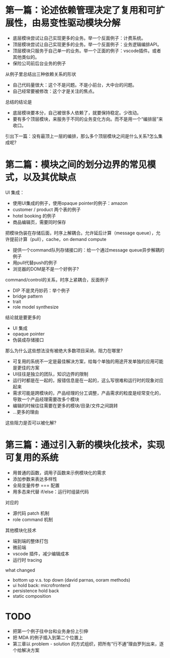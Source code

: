 # 第一篇：论述依赖管理决定了复用和可扩展性，由易变性驱动模块分解

* 底层模块尝试让自己实现更多的业务。举一个反面例子：计费系统。
* 顶层模块尝试让自己实现更多的业务。举一个反面例子：业务逻辑编排API。
* 顶层模块只服务于自己单一的业务。举一个正面的例子：vscode插件。或者其他类似的。
* 保险公司前后台业务的例子

从例子里总结出三种依赖关系的形状

* 自己代码量很大：这个不是问题。不是小前台，大中台的问题。
* 自己经常要被修改：这个才是关注的焦点。

总结的结论是

* 底层模块要本分，自己被很多人依赖了，就要保持稳定。少改动。
* 要有多个顶层模块，来服务于不同的业务变化方向。而不是用一个“编排层”来收口。

引出下一篇：没有最顶上一层的编排，那么多个顶层模块之间是什么关系?怎么集成呢? 

# 第二篇：模块之间的划分边界的常见模式，以及其优缺点

UI 集成：

* 使用UI集成的例子，使用opaque pointer的例子：amazon
* customer / product 两个表的例子
* hotel booking 的例子
* 商品编辑页，需要同时保存

把模块伪装在存储后面，时序上解耦合。允许延后计算（message queue），允许提前计算（pull），cache，on demand compute

* 提供一个command队列存储接口的：给一个通过message queue异步解耦的例子
* 用pull代替push的例子
* 浏览器的DOM是不是一个好例子?

command/control的关系，时序上紧耦合，反面例子

* DIP 不是灵丹妙药：举个例子
* bridge pattern
* trait
* role model synthesize

结论就是要更多的

* UI 集成
* opaque pointer
* 伪装成存储接口

那么为什么这些想法没有被绝大多数项目采纳，阻力在哪里?

* 可复用的系统不一定是最佳解决方案，给每个单独的用途开发单独的应用可能是更佳的方案
* UI往往是独立的团队，知识边界的限制
* 运行时都是在一起的，报错信息是在一起的，这么写很难和运行时的现象对应起来
* 需求可能是跨模块的，产品经理的分工调整，产品需求的粒度是经常变化的，导致一个产品经理需要改多个模块
* 编辑的时候往往需要在更多的模块/目录/文件之间跳转
* ...更多的理由

这些阻力是否可以被化解?

# 第三篇：通过引入新的模块化技术，实现可复用的系统

* 用普通的函数，调用子函数来示例模块化的需求
* 添加参数来表达多样性
* 全局变量传参 === 配置
* 用多态来代替 if/else：运行时组装代码

对应的

* 源代码 patch 机制
* role command 机制

其他模块化技术

* 端到端的整体打包
* 微前端
* vscode 插件，减少编辑成本
* 运行时 tracing


what changed

* bottom up v.s. top down (david parnas, ooram methods)
* ui hold back: microfrontend 
* persistence hold back
* static composition

# TODO

* 把第一个例子往中台和业务身份上引伸
* 把 MDA 的例子插入到第二个位置上
* 第三章以 problem - solution 的方式组织，把所有“行不通”理由罗列出来，逐个给解决方案